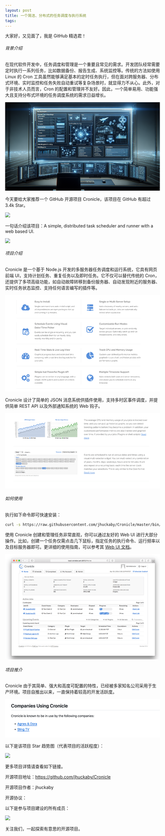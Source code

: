 ```yaml
---
layout: post
title: 一个简洁、分布式的任务调度与执行系统
tags: 
---
```


大家好，又见面了，我是 GitHub 精选君！

###### 背景介绍

在现代软件开发中，任务调度和管理是一个重要且常见的需求。开发团队经常需要定时执行一系列任务，比如数据备份、报告生成、系统监控等。传统的方法如使用 Linux 的 Cron 工具虽然能够满足基本的定时任务执行，但在面对跨服务器、分布式环境、实时监控和任务失败自动重试等复杂场景时，就显得力不从心。此外，对于非技术人员而言，Cron 的配置和管理并不友好。因此，一个简单易用、功能强大且支持分布式环境的任务调度系统的需求日益增长。

![](https://raw.githubusercontent.com/ZhuPeng/pic/master/mac/compress_tmp-7ac3d407579b79fa22419dc329a129fc.png)

今天要给大家推荐一个 GitHub 开源项目 Cronicle，该项目在 GitHub 有超过 3.4k Star。

![](https://stats.deeptrain.net/repo/jhuckaby/Cronicle/?theme=light)

一句话介绍该项目：A simple, distributed task scheduler and runner with a web based UI.


![](https://pixlcore.com/software/cronicle/screenshots-new/job-details-complete.png)


###### 项目介绍

Cronicle  是一个基于 Node.js 开发的多服务器任务调度和运行系统，它具有网页前端 UI，支持计划任务、重复任务以及即时任务。它不仅可以替代传统的 Cron，还提供了多项高级功能，如自动故障转移到备份服务器、自动发现附近的服务器、实时任务状态监控、支持任何语言编写的插件等。

![](https://raw.githubusercontent.com/ZhuPeng/pic/master/images/compress_image-20240601225749713.png)

Cronicle 设计了简单的 JSON 消息系统供插件使用，支持多时区事件调度，并提供简单 REST API 以及外部通知系统的 Web 钩子。

![](https://raw.githubusercontent.com/ZhuPeng/pic/master/images/compress_image-20240601225809266.png)

###### 如何使用

执行如下命令即可快速安装：

```bash
curl -s https://raw.githubusercontent.com/jhuckaby/Cronicle/master/bin/install.js | node
```

使用 Cronicle 创建和管理任务非常直观，你可以通过友好的 Web UI 进行大部分操作。比如，创建一个任务仅需点击几下鼠标，指定任务的执行命令、运行频率以及目标服务器即可。更详细的使用指南，可以参考其 [Web UI 文档](https://github.com/jhuckaby/Cronicle/blob/master/docs/WebUI.md)。

![](https://raw.githubusercontent.com/ZhuPeng/pic/master/images/compress_image-20240601230021092.png)

###### 项目推介

Cronicle 由于其简单、强大和高度可配置的特性，已经被多家知名公司采用于生产环境。项目自推出以来，一直保持着较高的开发活跃度。

![](https://raw.githubusercontent.com/ZhuPeng/pic/master/images/compress_image-20240601230058695.png)

以下是该项目 Star 趋势图（代表项目的活跃程度）：

![](https://api.star-history.com/svg?repos=jhuckaby/Cronicle&type=Timeline)

更多项目详情请查看如下链接。

开源项目地址：https://github.com/jhuckaby/Cronicle 

开源项目作者：jhuckaby

开源协议：

以下是参与项目建设的所有成员：

![](https://contrib.rocks/image?repo=jhuckaby/Cronicle)

关注我们，一起探索有意思的开源项目。

